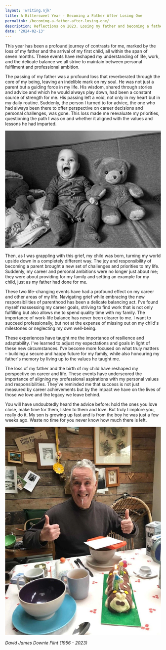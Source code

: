 ```yaml
---
layout: 'writing.njk'
title: A Bittersweet Year - Becoming a Father After Losing One
permalink: /becoming-a-father-after-losing-one/
description: Reflections on 2023. Losing my father and becoming a father.
date: '2024-02-13'
---
```


This year has been a profound journey of contrasts for me, marked by the loss of my father and the arrival of my first child, all within the span of seven months. These events have reshaped my understanding of life, work, and the delicate balance we all strive to maintain between personal fulfilment and professional ambition.

The passing of my father was a profound loss that reverberated through the core of my being, leaving an indelible mark on my soul. He was not just a parent but a guiding force in my life. His wisdom, shared through stories and advice and which he would always play down, had been a constant source of strength for me. His passing left a void, not only in my heart but in my daily routine. Suddenly, the person I turned to for advice, the one who had always been there to offer perspective on career decisions and personal challenges, was gone. This loss made me reevaluate my priorities, questioning the path I was on and whether it aligned with the values and lessons he had imparted.

![Elijah Flint](/assets/images/elijah.webp 'Elijah Flint')

Then, as I was grappling with this grief, my child was born, turning my world upside down in a completely different way. The joy and responsibility of becoming a parent brought a new set of challenges and priorities to my life. Suddenly, my career and personal ambitions were no longer just about me; they were about providing for my family and setting an example for my child, just as my father had done for me.

These two life-changing events have had a profound effect on my career and other areas of my life. Navigating grief while embracing the new responsibilities of parenthood has been a delicate balancing act. I've found myself reassessing my career goals, striving to find work that is not only fulfilling but also allows me to spend quality time with my family. The importance of work-life balance has never been clearer to me. I want to succeed professionally, but not at the expense of missing out on my child's milestones or neglecting my own well-being.

These experiences have taught me the importance of resilience and adaptability. I've learned to adjust my expectations and goals in light of these new circumstances. I've become more focused on what truly matters – building a secure and happy future for my family, while also honouring my father's memory by living up to the values he taught me.

The loss of my father and the birth of my child have reshaped my perspective on career and life. These events have underscored the importance of aligning my professional aspirations with my personal values and responsibilities. They've reminded me that success is not just measured by career achievements but by the impact we have on the lives of those we love and the legacy we leave behind.

You will have undoubtedly heard the advice before: hold the ones you love close, make time for them, listen to them and love. But truly I implore you, really do it. My son is growing up fast and is from the boy he was just a few weeks ago. Waste no time for you never know how much there is left.

![David James Downie Flint (1956 - 2023)](/assets/images/dad.webp 'David James Downie Flint (1956 - 2023)')

_David James Downie Flint (1956 - 2023)_

